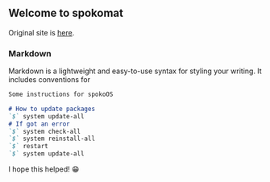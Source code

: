 ## Welcome to spokomat

Original site is [here](https://spokomat.pl).

### Markdown

Markdown is a lightweight and easy-to-use syntax for styling your writing. It includes conventions for

```markdown
Some instructions for spokoOS

# How to update packages
`$` system update-all
# If got an error
`$` system check-all
`$` system reinstall-all
`$` restart
`$` system update-all
```
I hope this helped! 😁
